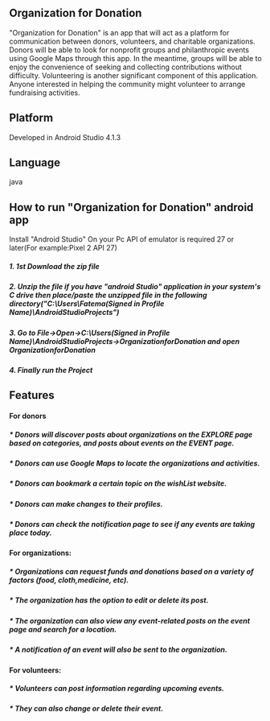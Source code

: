 ## Organization for Donation
"Organization for Donation" is an app that will act as a platform for communication between donors, volunteers, and charitable organizations. Donors will be able to look for nonprofit groups and philanthropic events using Google Maps through this app. In the meantime, groups will be able to enjoy the convenience of seeking and collecting contributions without difficulty. Volunteering is another significant component of this application. Anyone interested in helping the community might volunteer to arrange fundraising activities.

## Platform
Developed in Android Studio 4.1.3

## Language
java
## How to run "Organization for Donation" android app
Install "Android Studio" On your Pc API of emulator is required 27 or later(For example:Pixel 2 API 27)
##### 1. 1st Download the zip file
##### 2. Unzip the file if you have "android Studio" application in your system's C drive then place/paste the unzipped file in the following directory("C:\Users\Fatema(Signed in Profile Name)\AndroidStudioProjects")
##### 3. Go to File->Open->C:\Users\(Signed in Profile Name)\AndroidStudioProjects->OrganizationforDonation and open OrganizationforDonation
##### 4. Finally run the Project
## Features
#### For donors
##### * Donors will discover posts about organizations on the EXPLORE page based on categories, and posts about events on the EVENT page.
##### * Donors can use Google Maps to locate the organizations and activities.
##### * Donors can bookmark a certain topic on the wishList website.
##### * Donors can make changes to their profiles.
##### * Donors can check the notification page to see if any events are taking place today.
#### For organizations:
##### * Organizations can request funds and donations based on a variety of factors (food, cloth,medicine, etc).
##### * The organization has the option to edit or delete its post.
##### * The organization can also view any event-related posts on the event page and search for a location.
##### * A notification of an event will also be sent to the organization.
#### For volunteers:
##### * Volunteers can post information regarding upcoming events.
##### * They can also change or delete their event.

